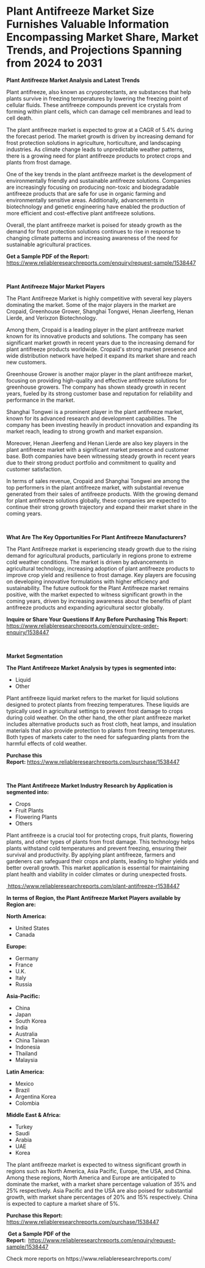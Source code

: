 <p><h1>Plant Antifreeze Market Size Furnishes Valuable Information Encompassing Market Share, Market Trends, and Projections Spanning from 2024 to 2031</h1></p><p><strong>Plant Antifreeze Market Analysis and Latest Trends</strong></p>
<p><p>Plant antifreeze, also known as cryoprotectants, are substances that help plants survive in freezing temperatures by lowering the freezing point of cellular fluids. These antifreeze compounds prevent ice crystals from forming within plant cells, which can damage cell membranes and lead to cell death.</p><p>The plant antifreeze market is expected to grow at a CAGR of 5.4% during the forecast period. The market growth is driven by increasing demand for frost protection solutions in agriculture, horticulture, and landscaping industries. As climate change leads to unpredictable weather patterns, there is a growing need for plant antifreeze products to protect crops and plants from frost damage.</p><p>One of the key trends in the plant antifreeze market is the development of environmentally friendly and sustainable antifreeze solutions. Companies are increasingly focusing on producing non-toxic and biodegradable antifreeze products that are safe for use in organic farming and environmentally sensitive areas. Additionally, advancements in biotechnology and genetic engineering have enabled the production of more efficient and cost-effective plant antifreeze solutions.</p><p>Overall, the plant antifreeze market is poised for steady growth as the demand for frost protection solutions continues to rise in response to changing climate patterns and increasing awareness of the need for sustainable agricultural practices.</p></p>
<p><strong>Get a Sample PDF of the Report:&nbsp;</strong> <a href="https://www.reliableresearchreports.com/enquiry/request-sample/1538447">https://www.reliableresearchreports.com/enquiry/request-sample/1538447</a></p>
<p>&nbsp;</p>
<p><strong>Plant Antifreeze Major Market Players</strong></p>
<p><p>The Plant Antifreeze Market is highly competitive with several key players dominating the market. Some of the major players in the market are Cropaid, Greenhouse Grower, Shanghai Tongwei, Henan Jieerfeng, Henan Lierde, and Verixzon Biotechnology. </p><p>Among them, Cropaid is a leading player in the plant antifreeze market known for its innovative products and solutions. The company has seen significant market growth in recent years due to the increasing demand for plant antifreeze products worldwide. Cropaid's strong market presence and wide distribution network have helped it expand its market share and reach new customers.</p><p>Greenhouse Grower is another major player in the plant antifreeze market, focusing on providing high-quality and effective antifreeze solutions for greenhouse growers. The company has shown steady growth in recent years, fueled by its strong customer base and reputation for reliability and performance in the market.</p><p>Shanghai Tongwei is a prominent player in the plant antifreeze market, known for its advanced research and development capabilities. The company has been investing heavily in product innovation and expanding its market reach, leading to strong growth and market expansion.</p><p>Moreover, Henan Jieerfeng and Henan Lierde are also key players in the plant antifreeze market with a significant market presence and customer base. Both companies have been witnessing steady growth in recent years due to their strong product portfolio and commitment to quality and customer satisfaction.</p><p>In terms of sales revenue, Cropaid and Shanghai Tongwei are among the top performers in the plant antifreeze market, with substantial revenue generated from their sales of antifreeze products. With the growing demand for plant antifreeze solutions globally, these companies are expected to continue their strong growth trajectory and expand their market share in the coming years.</p></p>
<p>&nbsp;</p>
<p><strong>What Are The Key Opportunities For Plant Antifreeze Manufacturers?</strong></p>
<p><p>The Plant Antifreeze market is experiencing steady growth due to the rising demand for agricultural products, particularly in regions prone to extreme cold weather conditions. The market is driven by advancements in agricultural technology, increasing adoption of plant antifreeze products to improve crop yield and resilience to frost damage. Key players are focusing on developing innovative formulations with higher efficiency and sustainability. The future outlook for the Plant Antifreeze market remains positive, with the market expected to witness significant growth in the coming years, driven by increasing awareness about the benefits of plant antifreeze products and expanding agricultural sector globally.</p></p>
<p><strong>Inquire or Share Your Questions If Any Before Purchasing This Report:</strong> <a href="https://www.reliableresearchreports.com/enquiry/pre-order-enquiry/1538447">https://www.reliableresearchreports.com/enquiry/pre-order-enquiry/1538447</a></p>
<p>&nbsp;</p>
<p><strong>Market Segmentation</strong></p>
<p><strong>The Plant Antifreeze Market Analysis by types is segmented into:</strong></p>
<p><ul><li>Liquid</li><li>Other</li></ul></p>
<p><p>Plant antifreeze liquid market refers to the market for liquid solutions designed to protect plants from freezing temperatures. These liquids are typically used in agricultural settings to prevent frost damage to crops during cold weather. On the other hand, the other plant antifreeze market includes alternative products such as frost cloth, heat lamps, and insulation materials that also provide protection to plants from freezing temperatures. Both types of markets cater to the need for safeguarding plants from the harmful effects of cold weather.</p></p>
<p><strong>Purchase this Report:&nbsp;</strong><a href="https://www.reliableresearchreports.com/purchase/1538447">https://www.reliableresearchreports.com/purchase/1538447</a></p>
<p>&nbsp;</p>
<p><strong>The Plant Antifreeze Market Industry Research by Application is segmented into:</strong></p>
<p><ul><li>Crops</li><li>Fruit Plants</li><li>Flowering Plants</li><li>Others</li></ul></p>
<p><p>Plant antifreeze is a crucial tool for protecting crops, fruit plants, flowering plants, and other types of plants from frost damage. This technology helps plants withstand cold temperatures and prevent freezing, ensuring their survival and productivity. By applying plant antifreeze, farmers and gardeners can safeguard their crops and plants, leading to higher yields and better overall growth. This market application is essential for maintaining plant health and viability in colder climates or during unexpected frosts.</p></p>
<p><a href="https://www.reliableresearchreports.com/plant-antifreeze-r1538447">&nbsp;https://www.reliableresearchreports.com/plant-antifreeze-r1538447</a></p>
<p><strong>In terms of Region, the Plant Antifreeze Market Players available by Region are:</strong></p>
<p>
    <p> <strong> North America: </strong>
        <ul>
            <li>United States</li>
            <li>Canada</li>
        </ul>
        </p> 
    <p> <strong> Europe: </strong>
        <ul>
            <li>Germany</li>
            <li>France</li>
            <li>U.K.</li>
            <li>Italy</li>
            <li>Russia</li>
        </ul>
        </p> 
    <p> <strong> Asia-Pacific: </strong>
        <ul>
            <li>China</li>
            <li>Japan</li>
            <li>South Korea</li>
            <li>India</li>
            <li>Australia</li>
            <li>China Taiwan</li>
            <li>Indonesia</li>
            <li>Thailand</li>
            <li>Malaysia</li>
        </ul>
        </p> 
    <p> <strong> Latin America: </strong>
        <ul>
            <li>Mexico</li>
            <li>Brazil</li>
            <li>Argentina Korea</li>
            <li>Colombia</li>
        </ul>
        </p> 
    <p> <strong> Middle East & Africa: </strong>
        <ul>
            <li>Turkey</li>
            <li>Saudi</li>
            <li>Arabia</li>
            <li>UAE</li>
            <li>Korea</li>
        </ul>
    </p>
    </p>
<p><p>The plant antifreeze market is expected to witness significant growth in regions such as North America, Asia Pacific, Europe, the USA, and China. Among these regions, North America and Europe are anticipated to dominate the market, with a market share percentage valuation of 35% and 25% respectively. Asia Pacific and the USA are also poised for substantial growth, with market share percentages of 20% and 15% respectively. China is expected to capture a market share of 5%.</p></p>
<p><strong>Purchase this Report: </strong><a href="https://www.reliableresearchreports.com/purchase/1538447">https://www.reliableresearchreports.com/purchase/1538447</a></p>
<p>&nbsp;<strong>Get a Sample PDF of the Report:&nbsp;&nbsp;</strong><a href="https://www.reliableresearchreports.com/enquiry/request-sample/1538447">https://www.reliableresearchreports.com/enquiry/request-sample/1538447</a></p>
<p><strong></strong></p>
<p>Check more reports on https://www.reliableresearchreports.com/</p>